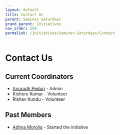 ```yaml
---
layout: default
title: Contact Us
parent: Seminar Saturdays
grand_parent: Initiatives
nav_order: 150
permalink: /Initiatives/Seminar-Saturdays/Contact
---
```


Contact Us
==========

Current Coordinators
--------------------

- [Anurudh Peduri](https://anurudhp.github.io/) - Admin
- Kishore Kumar - Volunteer
- Rishav Kundu - Volunteer

Past Members
------------

- [Aditya Morolia](https://thecharmingsociopath.github.io/) - Started the initiative

